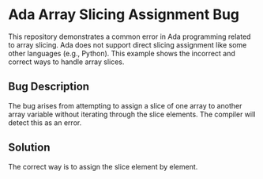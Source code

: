 # Ada Array Slicing Assignment Bug

This repository demonstrates a common error in Ada programming related to array slicing.  Ada does not support direct slicing assignment like some other languages (e.g., Python). This example shows the incorrect and correct ways to handle array slices.

## Bug Description

The bug arises from attempting to assign a slice of one array to another array variable without iterating through the slice elements.  The compiler will detect this as an error.

## Solution

The correct way is to assign the slice element by element.